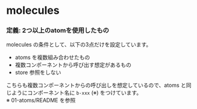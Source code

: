 # molecules

### 定義: 2つ以上のatomを使用したもの

molecules の条件として、以下の3点だけを設定しています。  

* atoms を複数組み合わせたもの  
* 複数コンポーネントから呼び出す想定があるもの  
* store 参照をしない  

こちらも複数コンポーネントからの呼び出しを想定しているので、atoms と同じようにコンポーネント名に `b-xxx` (※) をつけています。  
※ 01-atoms/README を参照